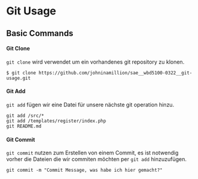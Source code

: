 # Git Usage

## Basic Commands

#### Git Clone
`git clone` wird verwendet um ein vorhandenes git repository zu klonen.

```shell
$ git clone https://github.com/johninamillion/sae__wbd5100-0322__git-usage.git
```

#### Git Add
`git add` fügen wir eine Datei für unsere nächste git operation hinzu.

```shell
git add /src/*
git add /templates/register/index.php
git README.md
```

#### Git Commit
`git commit` nutzen zum Erstellen von einem Commit, es ist notwendig vorher die Dateien die wir commiten möchten per `git add` hinzuzufügen.

```shell
git commit -m "Commit Message, was habe ich hier gemacht?"
```